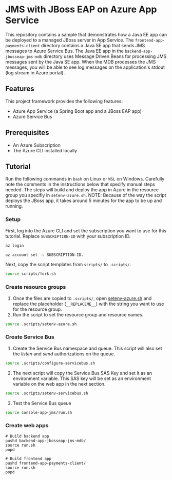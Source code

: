 # JMS with JBoss EAP on Azure App Service

This repository contains a sample that demonstrates how a Java EE app can be deployed to a managed JBoss server in App Service. The `frontend-app-payments-client` directory contains a Java SE app that sends JMS messages to Azure Service Bus. The Java EE app in the `backend-app-jbosseap-jms-mdb` directory uses Message Driven Beans for processing JMS messages sent by the Java SE app. When the MDB processes the JMS messages, you will be able to see log messages on the application's stdout (log stream in Azure portal).

## Features

This project framework provides the following features:

* Azure App Service (a Spring Boot app and a JBoss EAP app)
* Azure Service Bus

## Prerequisites

- An Azure Subscription
- The Azure CLI installed locally

## Tutorial

Run the following commands in `bash` on Linux or `WSL` on Windows. Carefully note the comments in the instructions below that specify manual steps needed. The steps will build and deploy the app in Azure in the resource group you specifiy in `setenv-azure.sh`. NOTE: Because of the way the script deploys the JBoss app, it takes around 5 minutes for the app to be up and running.

### Setup

First, log into the Azure CLI and set the subscription you want to use for this tutorial. Replace `SUBSCRIPTION-ID` with your subscription ID.

```bash
az login

az account set -s SUBSCRIPTION-ID.
```

Next, copy the script templates from `scripts/` to `.scripts/`.

```bash
source scripts/fork.sh
```

### Create resource groups

1. Once the files are copied to `.scripts/`, open [setenv-azure.sh](.scripts/setenv-azure.sh) and replace the placeholder (`__REPLACEME__`) with the string you want to use for the resource group.
1. Run the script to set the resource group and resource names.

  ```bash
  source .scripts/setenv-azure.sh
  ```

### Create Service Bus

1. Create the Service Bus namespace and queue. This script will also set the *listen* and *send* authorizations on the queue.

  ```bash
  source .scripts/configure-servicebus.sh
  ```

2. The next script will copy the Service Bus SAS Key and set it as an environment variable. This SAS key will be set as an environment variable on the web app in the next section.

  ```bash
  source .scripts/setenv-servicebus.sh
  ```

3. Test the Service Bus queue

  ```bash
  source console-app-jms/run.sh
  ```

### Create web apps

```
# Build backend app
pushd backend-app-jbosseap-jms-mdb/
source run.sh
popd

# Build frontend app
pushd frontend-app-payments-client/
source run.sh
popd

```
